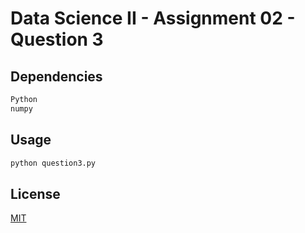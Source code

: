 # Data  Science II - Assignment 02  - Question 3

## Dependencies
```bash
Python
numpy
```

## Usage
```bash
python question3.py
```
## License
[MIT](https://choosealicense.com/licenses/mit/)
